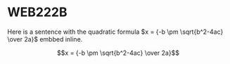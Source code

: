 # WEB222B

Here is a sentence with the  quadratic formula $x = {-b \pm \sqrt{b^2-4ac} \over 2a}$ embbed inline.




$$x = {-b \pm \sqrt{b^2-4ac} \over 2a}$$
